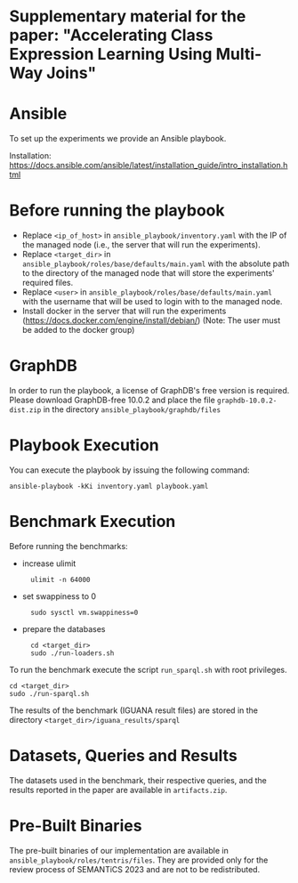 # Supplementary material for the paper: "Accelerating Class Expression Learning Using Multi-Way Joins"

# Ansible
To set up the experiments we provide an Ansible playbook.

Installation: https://docs.ansible.com/ansible/latest/installation_guide/intro_installation.html

# Before running the playbook
 - Replace ```<ip_of_host>``` in ```ansible_playbook/inventory.yaml``` with the IP of the managed node (i.e., the server that will run the experiments).
 - Replace ```<target_dir>``` in ```ansible_playbook/roles/base/defaults/main.yaml``` with the absolute path to the directory of the managed node that will store the experiments' required files.
 - Replace ```<user>``` in ```ansible_playbook/roles/base/defaults/main.yaml``` with the username that will be used to login with to the managed node.
 - Install docker in the server that will run the experiments (https://docs.docker.com/engine/install/debian/) (Note: The user must be added to the docker group)

# GraphDB
In order to run the playbook, a license of GraphDB's free version is required. Please download GraphDB-free 10.0.2 and place the file ```graphdb-10.0.2-dist.zip``` in the directory ```ansible_playbook/graphdb/files```

# Playbook Execution
You can execute the playbook by issuing the following command:

    ansible-playbook -kKi inventory.yaml playbook.yaml

# Benchmark Execution
Before running the benchmarks:

- increase ulimit
    
        ulimit -n 64000

- set swappiness to 0

        sudo sysctl vm.swappiness=0
    
- prepare the databases   
       
        cd <target_dir>
        sudo ./run-loaders.sh

To run the benchmark execute the script ```run_sparql.sh``` with root privileges.

    cd <target_dir>
    sudo ./run-sparql.sh
The results  of the benchmark (IGUANA result files) are stored in the directory `<target_dir>/iguana_results/sparql`

# Datasets, Queries and Results
The datasets used in the benchmark, their respective queries, and the results reported in the paper are available in `artifacts.zip`.

# Pre-Built Binaries
The pre-built binaries of our implementation are available in `ansible_playbook/roles/tentris/files`. They are provided only for the review process of SEMANTiCS 2023 and are not to be redistributed.